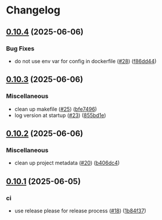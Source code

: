 # Changelog

## [0.10.4](https://github.com/momentohq/momento-proxy/compare/v0.10.3...v0.10.4) (2025-06-06)


### Bug Fixes

* do not use env var for config in dockerfile ([#28](https://github.com/momentohq/momento-proxy/issues/28)) ([f86dd44](https://github.com/momentohq/momento-proxy/commit/f86dd443fc48305cd48d8fcdbfefd38dbd847bdc))

## [0.10.3](https://github.com/momentohq/momento-proxy/compare/v0.10.2...v0.10.3) (2025-06-06)


### Miscellaneous

* clean up makefile ([#25](https://github.com/momentohq/momento-proxy/issues/25)) ([bfe7496](https://github.com/momentohq/momento-proxy/commit/bfe7496f980027407526e7565be1a3e2c8872e79))
* log version at startup ([#23](https://github.com/momentohq/momento-proxy/issues/23)) ([855bd1e](https://github.com/momentohq/momento-proxy/commit/855bd1e87ec03c55154c35d18e2f3848df7c71af))

## [0.10.2](https://github.com/momentohq/momento-proxy/compare/v0.10.1...v0.10.2) (2025-06-06)


### Miscellaneous

* clean up project metadata ([#20](https://github.com/momentohq/momento-proxy/issues/20)) ([b406dc4](https://github.com/momentohq/momento-proxy/commit/b406dc47f2f3ffe7583115f0210368258328b48c))

## [0.10.1](https://github.com/momentohq/momento-proxy/compare/v0.10.0...v0.10.1) (2025-06-05)


### ci

* use release please for release process ([#18](https://github.com/momentohq/momento-proxy/issues/18)) ([1b84f37](https://github.com/momentohq/momento-proxy/commit/1b84f37e6d992201537773c867da9fabbc866fd5))
